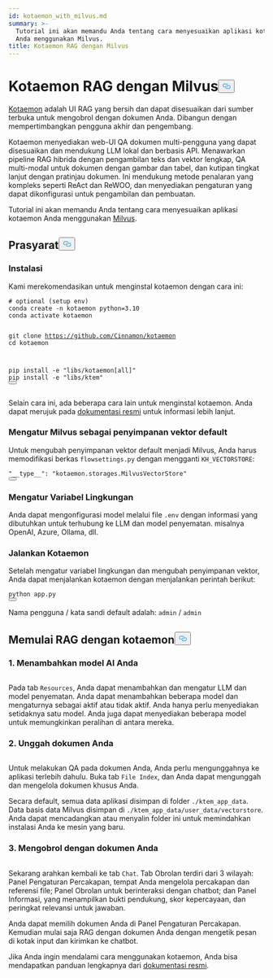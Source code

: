 ```yaml
---
id: kotaemon_with_milvus.md
summary: >-
  Tutorial ini akan memandu Anda tentang cara menyesuaikan aplikasi kotaemon
  Anda menggunakan Milvus.
title: Kotaemon RAG dengan Milvus
---
```

<h1 id="Kotaemon-RAG-with-Milvus" class="common-anchor-header">Kotaemon RAG dengan Milvus<button data-href="#Kotaemon-RAG-with-Milvus" class="anchor-icon" translate="no">
      <svg translate="no"
        aria-hidden="true"
        focusable="false"
        height="20"
        version="1.1"
        viewBox="0 0 16 16"
        width="16"
      >
        <path
          fill="#0092E4"
          fill-rule="evenodd"
          d="M4 9h1v1H4c-1.5 0-3-1.69-3-3.5S2.55 3 4 3h4c1.45 0 3 1.69 3 3.5 0 1.41-.91 2.72-2 3.25V8.59c.58-.45 1-1.27 1-2.09C10 5.22 8.98 4 8 4H4c-.98 0-2 1.22-2 2.5S3 9 4 9zm9-3h-1v1h1c1 0 2 1.22 2 2.5S13.98 12 13 12H9c-.98 0-2-1.22-2-2.5 0-.83.42-1.64 1-2.09V6.25c-1.09.53-2 1.84-2 3.25C6 11.31 7.55 13 9 13h4c1.45 0 3-1.69 3-3.5S14.5 6 13 6z"
        ></path>
      </svg>
    </button></h1><p><a href="https://github.com/Cinnamon/kotaemon">Kotaemon</a> adalah UI RAG yang bersih dan dapat disesuaikan dari sumber terbuka untuk mengobrol dengan dokumen Anda. Dibangun dengan mempertimbangkan pengguna akhir dan pengembang.</p>
<p>Kotaemon menyediakan web-UI QA dokumen multi-pengguna yang dapat disesuaikan dan mendukung LLM lokal dan berbasis API. Menawarkan pipeline RAG hibrida dengan pengambilan teks dan vektor lengkap, QA multi-modal untuk dokumen dengan gambar dan tabel, dan kutipan tingkat lanjut dengan pratinjau dokumen. Ini mendukung metode penalaran yang kompleks seperti ReAct dan ReWOO, dan menyediakan pengaturan yang dapat dikonfigurasi untuk pengambilan dan pembuatan.</p>
<p>Tutorial ini akan memandu Anda tentang cara menyesuaikan aplikasi kotaemon Anda menggunakan <a href="https://milvus.io/">Milvus</a>.</p>
<h2 id="Prerequisites" class="common-anchor-header">Prasyarat<button data-href="#Prerequisites" class="anchor-icon" translate="no">
      <svg translate="no"
        aria-hidden="true"
        focusable="false"
        height="20"
        version="1.1"
        viewBox="0 0 16 16"
        width="16"
      >
        <path
          fill="#0092E4"
          fill-rule="evenodd"
          d="M4 9h1v1H4c-1.5 0-3-1.69-3-3.5S2.55 3 4 3h4c1.45 0 3 1.69 3 3.5 0 1.41-.91 2.72-2 3.25V8.59c.58-.45 1-1.27 1-2.09C10 5.22 8.98 4 8 4H4c-.98 0-2 1.22-2 2.5S3 9 4 9zm9-3h-1v1h1c1 0 2 1.22 2 2.5S13.98 12 13 12H9c-.98 0-2-1.22-2-2.5 0-.83.42-1.64 1-2.09V6.25c-1.09.53-2 1.84-2 3.25C6 11.31 7.55 13 9 13h4c1.45 0 3-1.69 3-3.5S14.5 6 13 6z"
        ></path>
      </svg>
    </button></h2><h3 id="Installation" class="common-anchor-header">Instalasi</h3><p>Kami merekomendasikan untuk menginstal kotaemon dengan cara ini:</p>
<pre><code translate="no" class="language-shell"><span class="hljs-comment"># optional (setup env)</span>
conda create -n kotaemon python=3.10
conda activate kotaemon

git <span class="hljs-built_in">clone</span> https://github.com/Cinnamon/kotaemon
<span class="hljs-built_in">cd</span> kotaemon

pip install -e <span class="hljs-string">&quot;libs/kotaemon[all]&quot;</span>
pip install -e <span class="hljs-string">&quot;libs/ktem&quot;</span>
<button class="copy-code-btn"></button></code></pre>
<p>Selain cara ini, ada beberapa cara lain untuk menginstal kotaemon. Anda dapat merujuk pada <a href="https://github.com/Cinnamon/kotaemon?tab=readme-ov-file#installation">dokumentasi resmi</a> untuk informasi lebih lanjut.</p>
<h3 id="Set-Milvus-as-the-default-vector-storage" class="common-anchor-header">Mengatur Milvus sebagai penyimpanan vektor default</h3><p>Untuk mengubah penyimpanan vektor default menjadi Milvus, Anda harus memodifikasi berkas <code translate="no">flowsettings.py</code> dengan mengganti <code translate="no">KH_VECTORSTORE</code>:</p>
<pre><code translate="no" class="language-python"><span class="hljs-string">&quot;__type__&quot;</span>: <span class="hljs-string">&quot;kotaemon.storages.MilvusVectorStore&quot;</span>
<button class="copy-code-btn"></button></code></pre>
<h3 id="Set-Environment-Variables" class="common-anchor-header">Mengatur Variabel Lingkungan</h3><p>Anda dapat mengonfigurasi model melalui file <code translate="no">.env</code> dengan informasi yang dibutuhkan untuk terhubung ke LLM dan model penyematan. misalnya OpenAI, Azure, Ollama, dll.</p>
<h3 id="Run-Kotaemon" class="common-anchor-header">Jalankan Kotaemon</h3><p>Setelah mengatur variabel lingkungan dan mengubah penyimpanan vektor, Anda dapat menjalankan kotaemon dengan menjalankan perintah berikut:</p>
<pre><code translate="no" class="language-shell">python app.py
<button class="copy-code-btn"></button></code></pre>
<p>Nama pengguna / kata sandi default adalah: <code translate="no">admin</code> / <code translate="no">admin</code></p>
<h2 id="Start-RAG-with-kotaemon" class="common-anchor-header">Memulai RAG dengan kotaemon<button data-href="#Start-RAG-with-kotaemon" class="anchor-icon" translate="no">
      <svg translate="no"
        aria-hidden="true"
        focusable="false"
        height="20"
        version="1.1"
        viewBox="0 0 16 16"
        width="16"
      >
        <path
          fill="#0092E4"
          fill-rule="evenodd"
          d="M4 9h1v1H4c-1.5 0-3-1.69-3-3.5S2.55 3 4 3h4c1.45 0 3 1.69 3 3.5 0 1.41-.91 2.72-2 3.25V8.59c.58-.45 1-1.27 1-2.09C10 5.22 8.98 4 8 4H4c-.98 0-2 1.22-2 2.5S3 9 4 9zm9-3h-1v1h1c1 0 2 1.22 2 2.5S13.98 12 13 12H9c-.98 0-2-1.22-2-2.5 0-.83.42-1.64 1-2.09V6.25c-1.09.53-2 1.84-2 3.25C6 11.31 7.55 13 9 13h4c1.45 0 3-1.69 3-3.5S14.5 6 13 6z"
        ></path>
      </svg>
    </button></h2><h3 id="1-Add-your-AI-models" class="common-anchor-header">1. Menambahkan model AI Anda</h3><p>
  <span class="img-wrapper">
    <img translate="no" src="/docs/v2.5.x/assets/kotaemon_1.png" alt="" class="doc-image" id="" />
    <span></span>
  </span>
</p>
<p>Pada tab <code translate="no">Resources</code>, Anda dapat menambahkan dan mengatur LLM dan model penyematan. Anda dapat menambahkan beberapa model dan mengaturnya sebagai aktif atau tidak aktif. Anda hanya perlu menyediakan setidaknya satu model. Anda juga dapat menyediakan beberapa model untuk memungkinkan peralihan di antara mereka.</p>
<h3 id="2-Upload-your-documents" class="common-anchor-header">2. Unggah dokumen Anda</h3><p>
  <span class="img-wrapper">
    <img translate="no" src="/docs/v2.5.x/assets/kotaemon_2.png" alt="" class="doc-image" id="" />
    <span></span>
  </span>
</p>
<p>Untuk melakukan QA pada dokumen Anda, Anda perlu mengunggahnya ke aplikasi terlebih dahulu. Buka tab <code translate="no">File Index</code>, dan Anda dapat mengunggah dan mengelola dokumen khusus Anda.</p>
<p>Secara default, semua data aplikasi disimpan di folder <code translate="no">./ktem_app_data</code>. Data basis data Milvus disimpan di <code translate="no">./ktem_app_data/user_data/vectorstore</code>. Anda dapat mencadangkan atau menyalin folder ini untuk memindahkan instalasi Anda ke mesin yang baru.</p>
<h3 id="3-Chat-with-your-documents" class="common-anchor-header">3. Mengobrol dengan dokumen Anda</h3><p>
  <span class="img-wrapper">
    <img translate="no" src="/docs/v2.5.x/assets/kotaemon_3.png" alt="" class="doc-image" id="" />
    <span></span>
  </span>
</p>
<p>Sekarang arahkan kembali ke tab <code translate="no">Chat</code>. Tab Obrolan terdiri dari 3 wilayah: Panel Pengaturan Percakapan, tempat Anda mengelola percakapan dan referensi file; Panel Obrolan untuk berinteraksi dengan chatbot; dan Panel Informasi, yang menampilkan bukti pendukung, skor kepercayaan, dan peringkat relevansi untuk jawaban.</p>
<p>Anda dapat memilih dokumen Anda di Panel Pengaturan Percakapan. Kemudian mulai saja RAG dengan dokumen Anda dengan mengetik pesan di kotak input dan kirimkan ke chatbot.</p>
<p>Jika Anda ingin mendalami cara menggunakan kotaemon, Anda bisa mendapatkan panduan lengkapnya dari <a href="https://cinnamon.github.io/kotaemon/usage/">dokumentasi resmi</a>.</p>
